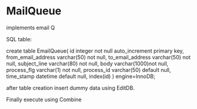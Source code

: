 # MailQueue
implements email Q



SQL table:

create table EmailQueue(
id integer not null auto_increment primary key,
from_email_address varchar(50) not null,
to_email_address varchar(50) not null,
subject_line varchar(80) not null,
body varchar(1000)not null,
process_flg varchar(1) not null,
process_id varchar(50) default null,
time_stamp datetime default null,
index(id)
) engine=InnoDB;


after table creation insert dummy data using EditDB.

Finally execute using Combine
